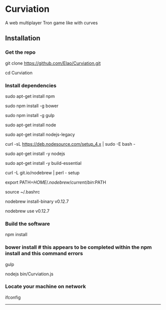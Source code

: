 Curviation
=========

A web multiplayer Tron game like with curves

## Installation

### Get the repo
git clone https://github.com/Elao/Curviation.git

cd Curviation

### Install dependencies
sudo apt-get install npm

sudo npm install -g bower

sudo npm install -g gulp

sudo apt-get install node

sudo apt-get install nodejs-legacy

curl -sL https://deb.nodesource.com/setup_4.x | sudo -E bash -

sudo apt-get install -y nodejs

sudo apt-get install -y build-essential

curl -L git.io/nodebrew | perl - setup

export PATH=$HOME/.nodebrew/current/bin:$PATH

source ~/.bashrc

nodebrew install-binary v0.12.7

nodebrew use v0.12.7

### Build the software
npm install
### bower install  # this appears to be completed within the npm install and this command errors
gulp

nodejs bin/Curviation.js

### Locate your machine on network
ifconfig

---
